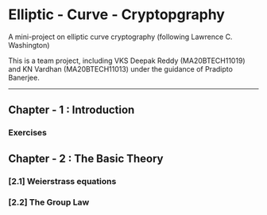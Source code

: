 # Elliptic - Curve - Cryptopgraphy
A mini-project on elliptic curve cryptography (following Lawrence C. Washington)

This is a team project, including VKS Deepak Reddy (MA20BTECH11019) and KN Vardhan (MA20BTECH11013) under the guidance of Pradipto Banerjee. 

---
## Chapter - 1 : Introduction
### Exercises 

## Chapter - 2 : The Basic Theory 
### [2.1] Weierstrass equations
### [2.2] The Group Law 



